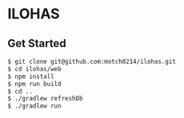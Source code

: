 # ILOHAS

## Get Started

```bash
$ git clone git@github.com:motch0214/ilohas.git
$ cd ilohas/web
$ npm install
$ npm run build
$ cd ..
$ ./gradlew refreshDb
$ ./gradlew run
```
